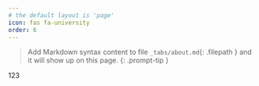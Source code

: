 ```yaml
---
# the default layout is 'page'
icon: fas fa-university
order: 6
---
```


> Add Markdown syntax content to file `_tabs/about.md`{: .filepath } and it will show up on this page.
{: .prompt-tip }

123
